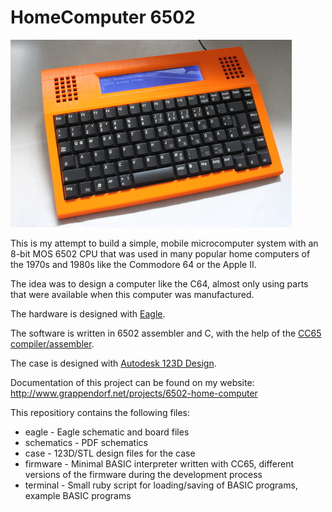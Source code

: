 HomeComputer 6502
=================

![HomeComputer 6502](homecomputer-6502.jpg)

This is my attempt to build a simple, mobile microcomputer system with an 8-bit MOS 6502 CPU that was used in many popular
home computers of the 1970s and 1980s like the Commodore 64 or the Apple II.

The idea was to design a computer like the C64, almost only using parts that were available when this computer was
manufactured.

The hardware is designed with [Eagle](http://www.cadsoft.de/eagle-pcb-design-software/).

The software is written in 6502 assembler and C, with the help of the [CC65 compiler/assembler](http://cc65.github.io/cc65/).

The case is designed with [Autodesk 123D Design](http://www.123dapp.com/design).

Documentation of this project can be found on my website: http://www.grappendorf.net/projects/6502-home-computer

This repositiory contains the following files:

* eagle - Eagle schematic and board files
* schematics - PDF schematics
* case - 123D/STL design files for the case
* firmware - Minimal BASIC interpreter written with CC65,  different versions of the firmware during the development process
* terminal -  Small ruby script for loading/saving of BASIC programs, example BASIC programs
